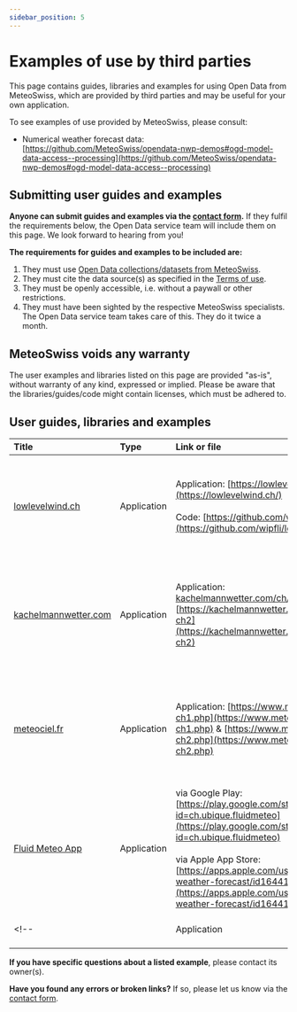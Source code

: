 ```yaml
---
sidebar_position: 5
---
```


# Examples of use by third parties

This page contains guides, libraries and examples for using Open Data from MeteoSwiss, which are provided by third parties and may be useful for your own application.

To see examples of use provided by MeteoSwiss, please consult:
- Numerical weather forecast data: [https://github.com/MeteoSwiss/opendata-nwp-demos#ogd-model-data-access--processing](https://github.com/MeteoSwiss/opendata-nwp-demos#ogd-model-data-access--processing)

## Submitting user guides and examples

**Anyone can submit guides and examples via the [contact form](https://www.meteoswiss.admin.ch/about-us/contact/contact-form.html).** If they fulfil the requirements below, the Open Data service team will include them on this page. We look forward to hearing from you!

**The requirements for guides and examples to be included are:**
1. They must use [Open Data collections/datasets from MeteoSwiss](https://opendatadocs.meteoswiss.ch).
2. They must cite the data source(s) as specified in the [Terms of use](https://opendatadocs.meteoswiss.ch/#terms-of-use).
3. They must be openly accessible, i.e. without a paywall or other restrictions.
4. They must have been sighted by the respective MeteoSwiss specialists. The Open Data service team takes care of this. They do it twice a month.


## MeteoSwiss voids any warranty

The user examples and libraries listed on this page are provided "as-is", without warranty of any kind, expressed or implied. Please be aware that the libraries/guides/code might contain licenses, which must be adhered to.

 
## User guides, libraries and examples

| Title | Type | Link or file | Description | Date |
|:------|:-----|:-------------|:------------|:-----|
| [lowlevelwind.ch](https://lowlevelwind.ch/) | Application | Application: [https://lowlevelwind.ch](https://lowlevelwind.ch/) <br></br> Code: [https://github.com/wipfli/lowlevelwind](https://github.com/wipfli/lowlevelwind/) | This uses the [Numerical weather forecasting model ICON-CH1-EPS](https://opendatadocs.meteoswiss.ch/e-forecast-data/e2-e3-numerical-weather-forecasting-model#models-specifications) (wind only). | 07-2025 |
| [kachelmannwetter.com](https://kachelmannwetter.com/ch/modellkarten/icon-ch1) | Application | Application: [kachelmannwetter.com/ch/modellkarten/icon-ch1](https://kachelmannwetter.com/ch/modellkarten/icon-ch1) & [https://kachelmannwetter.com/ch/modellkarten/icon-ch2](https://kachelmannwetter.com/ch/modellkarten/icon-ch2) | This uses the [Numerical weather forecasting model ICON-CH1-EPS & ICON-CH2-EPS](https://opendatadocs.meteoswiss.ch/e-forecast-data/e2-e3-numerical-weather-forecasting-model#models-specifications). | 08-2025 |
| [meteociel.fr](https://www.meteociel.fr/modeles/icon-ch1.php) | Application | Application: [https://www.meteociel.fr/modeles/icon-ch1.php](https://www.meteociel.fr/modeles/icon-ch1.php) & [https://www.meteociel.fr/modeles/icon-ch2.php](https://www.meteociel.fr/modeles/icon-ch2.php) | This uses the [Numerical weather forecasting model ICON-CH1-EPS & ICON-CH2-EPS](https://opendatadocs.meteoswiss.ch/e-forecast-data/e2-e3-numerical-weather-forecasting-model#models-specifications). | 08-2025 |
| [Fluid Meteo App](https://www.ubique.ch/apps/fluid-meteo) | Application | via Google Play: [https://play.google.com/store/apps/details?id=ch.ubique.fluidmeteo](https://play.google.com/store/apps/details?id=ch.ubique.fluidmeteo) <br></br> via Apple App Store: [https://apps.apple.com/us/app/fluid-meteo-weather-forecast/id1644128259](https://apps.apple.com/us/app/fluid-meteo-weather-forecast/id1644128259) | <!-- This uses the [Numerical weather forecasting model ICON-CH1-EPS & ICON-CH2-EPS](https://opendatadocs.meteoswiss.ch/e-forecast-data/e2-e3-numerical-weather-forecasting-model#models-specifications). --> | 08-2025 |
<!-- | []() | Application | Application: []() & []() | This uses the [](). | 08-2025 | -->

**If you have specific questions about a listed example**, please contact its owner(s).

**Have you found any errors or broken links?** If so, please let us know via the [contact form](https://www.meteoswiss.admin.ch/about-us/contact/contact-form.html).
